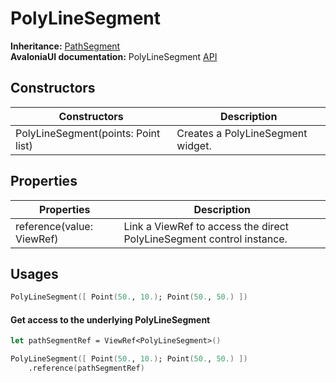 # PolyLineSegment

**Inheritance:** [PathSegment](pathsegment.md)\
**AvaloniaUI documentation:** PolyLineSegment [API](https://reference.avaloniaui.net/api/Avalonia.Media/PathSegment/)

## Constructors

| Constructors                        | Description                       |
| ----------------------------------- | --------------------------------- |
| PolyLineSegment(points: Point list) | Creates a PolyLineSegment widget. |

## Properties

| Properties                | Description                                                           |
| ------------------------- | --------------------------------------------------------------------- |
| reference(value: ViewRef) | Link a ViewRef to access the direct PolyLineSegment control instance. |

## Usages

```fsharp
PolyLineSegment([ Point(50., 10.); Point(50., 50.) ])
```

#### Get access to the underlying PolyLineSegment

```fsharp
let pathSegmentRef = ViewRef<PolyLineSegment>()

PolyLineSegment([ Point(50., 10.); Point(50., 50.) ])
    .reference(pathSegmentRef)
```
